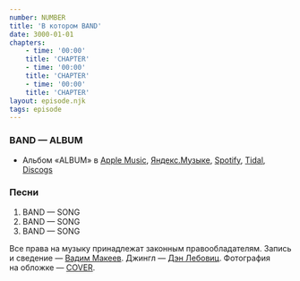 ```yaml
---
number: NUMBER
title: 'В котором BAND'
date: 3000-01-01
chapters:
	- time: '00:00'
	title: 'CHAPTER'
	- time: '00:00'
	title: 'CHAPTER'
	- time: '00:00'
	title: 'CHAPTER'
layout: episode.njk
tags: episode
---
```


### BAND — ALBUM

- Альбом «ALBUM» в
	[Apple Music](https://music.apple.com/album/ID),
	[Яндекс.Музыке](https://music.yandex.ru/album/ID),
	[Spotify](https://open.spotify.com/album/ID),
	[Tidal](https://tidal.com/browse/album/ID),
	[Discogs](https://www.discogs.com/master/ID)

### Песни

1. BAND — SONG
2. BAND — SONG
3. BAND — SONG

Все права на музыку принадлежат законным правообладателям.
Запись и сведение — [Вадим Макеев](https://twitter.com/pepelsbey).
Джингл — [Дэн Лебовиц](https://www.youtube.com/channel/UC38A5qHrlc_Zgua7vL4b96w).
Фотография на обложке — [COVER](LINK).
